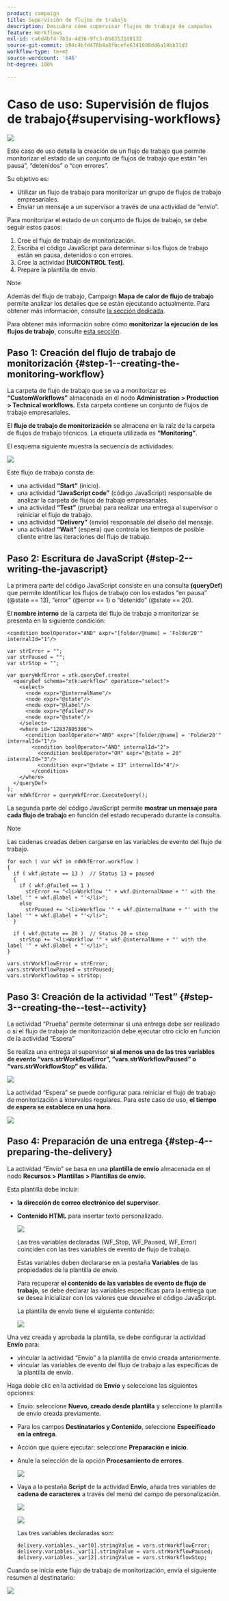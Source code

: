 ```yaml
---
product: campaign
title: Supervisión de flujos de trabajo
description: Descubra cómo supervisar flujos de trabajo de campañas
feature: Workflows
exl-id: ca6d4bf4-7b3a-4d36-9fc3-0b83531d0132
source-git-commit: b94c4bfd478b4a8fbcefe6341608dd6a14bb31d3
workflow-type: tm+mt
source-wordcount: '646'
ht-degree: 100%

---
```


# Caso de uso: Supervisión de flujos de trabajo{#supervising-workflows}

![](../../assets/common.svg)

Este caso de uso detalla la creación de un flujo de trabajo que permite monitorizar el estado de un conjunto de flujos de trabajo que están “en pausa”, “detenidos” o “con errores”.

Su objetivo es:

* Utilizar un flujo de trabajo para monitorizar un grupo de flujos de trabajo empresariales.
* Enviar un mensaje a un supervisor a través de una actividad de “envío”.

Para monitorizar el estado de un conjunto de flujos de trabajo, se debe seguir estos pasos:

1. Cree el flujo de trabajo de monitorización.
1. Escriba el código JavaScript para determinar si los flujos de trabajo están en pausa, detenidos o con errores.
1. Cree la actividad **[!UICONTROL Test]**.
1. Prepare la plantilla de envío.

>[!NOTE]
>
>Además del flujo de trabajo, Campaign **Mapa de calor de flujo de trabajo** permite analizar los detalles que se están ejecutando actualmente. Para obtener más información, consulte [la sección dedicada](heatmap.md).
>
>Para obtener más información sobre cómo **monitorizar la ejecución de los flujos de trabajo**, consulte [esta sección](monitoring-workflow-execution.md).

## Paso 1: Creación del flujo de trabajo de monitorización {#step-1--creating-the-monitoring-workflow}

La carpeta de flujo de trabajo que se va a monitorizar es **“CustomWorkflows”** almacenada en el nodo **Administration > Production > Technical workflows.** Esta carpeta contiene un conjunto de flujos de trabajo empresariales.

El **flujo de trabajo de monitorización** se almacena en la raíz de la carpeta de flujos de trabajo técnicos. La etiqueta utilizada es **“Monitoring”**.

El esquema siguiente muestra la secuencia de actividades:

![](assets/uc_monitoring_workflow_overview.png)

Este flujo de trabajo consta de:

* una actividad **“Start”** (inicio).
* una actividad **“JavaScript code”** (código JavaScript) responsable de analizar la carpeta de flujos de trabajo empresariales.
* una actividad **“Test”** (prueba) para realizar una entrega al supervisor o reiniciar el flujo de trabajo.
* una actividad **“Delivery”** (envío) responsable del diseño del mensaje.
* una actividad **“Wait”** (espera) que controla los tiempos de posible cliente entre las iteraciones del flujo de trabajo.

## Paso 2: Escritura de JavaScript {#step-2--writing-the-javascript}

La primera parte del código JavaScript consiste en una consulta **(queryDef)** que permite identificar los flujos de trabajo con los estados “en pausa” (@state == 13), “error” (@error == 1) o “detenido” (@state == 20).

El **nombre interno** de la carpeta del flujo de trabajo a monitorizar se presenta en la siguiente condición:

```
<condition boolOperator="AND" expr="[folder/@name] = 'Folder20'" internalId="1"/>
```

```
var strError = "";
var strPaused = "";
var strStop = "";

var queryWkfError = xtk.queryDef.create(
  <queryDef schema="xtk:workflow" operation="select">
    <select>
      <node expr="@internalName"/>
      <node expr="@state"/>
      <node expr="@label"/>
      <node expr="@failed"/>
      <node expr="@state"/>   
    </select>
    <where id="12837805386">
      <condition boolOperator="AND" expr="[folder/@name] = 'Folder20'" internalId="1"/>
        <condition boolOperator="AND" internalId="2">
          <condition boolOperator="OR" expr="@state = 20" internalId="3"/>
          <condition expr="@state = 13" internalId="4"/>
        </condition>  
    </where>
  </queryDef>
);
var ndWkfError = queryWkfError.ExecuteQuery(); 
```

La segunda parte del código JavaScript permite **mostrar un mensaje para cada flujo de trabajo** en función del estado recuperado durante la consulta.

>[!NOTE]
>
>Las cadenas creadas deben cargarse en las variables de evento del flujo de trabajo.

```
for each ( var wkf in ndWkfError.workflow ) 
{
  if ( wkf.@state == 13 )  // Status 13 = paused
  {
    if ( wkf.@failed == 1 )
      strError += "<li>Workflow '" + wkf.@internalName + "' with the label '" + wkf.@label + "'</li>";
    else
      strPaused += "<li>Workflow '" + wkf.@internalName + "' with the label '" + wkf.@label + "'</li>";
  }
  
  if ( wkf.@state == 20 )  // Status 20 = stop
    strStop += "<li>Workflow '" + wkf.@internalName + "' with the label '" + wkf.@label + "'</li>";
}

vars.strWorkflowError = strError;
vars.strWorkflowPaused = strPaused;
vars.strWorkflowStop = strStop;
```

## Paso 3: Creación de la actividad “Test” {#step-3--creating-the--test--activity}

La actividad “Prueba” permite determinar si una entrega debe ser realizado o si el flujo de trabajo de monitorización debe ejecutar otro ciclo en función de la actividad “Espera”

Se realiza una entrega al supervisor **si al menos una de las tres variables de evento “vars.strWorkflowError”, “vars.strWorkflowPaused” o “vars.strWorkflowStop” es válida.**

![](assets/uc_monitoring_workflow_test.png)

La actividad “Espera” se puede configurar para reiniciar el flujo de trabajo de monitorización a intervalos regulares. Para este caso de uso, **el tiempo de espera se establece en una hora**.

![](assets/uc_monitoring_workflow_attente.png)

## Paso 4: Preparación de una entrega {#step-4--preparing-the-delivery}

La actividad “Envío” se basa en una **plantilla de envío** almacenada en el nodo **Recursos > Plantillas > Plantillas de envío.**

Esta plantilla debe incluir:

* **la dirección de correo electrónico del supervisor**.
* **Contenido HTML** para insertar texto personalizado.

   ![](assets/uc_monitoring_workflow_variables_diffusion.png)

   Las tres variables declaradas (WF_Stop, WF_Paused, WF_Error) coinciden con las tres variables de evento de flujo de trabajo.

   Estas variables deben declararse en la pestaña **Variables** de las propiedades de la plantilla de envío.

   Para recuperar **el contenido de las variables de evento de flujo de trabajo**, se debe declarar las variables específicas para la entrega que se desea inicializar con los valores que devuelve el código JavaScript.

   La plantilla de envío tiene el siguiente contenido:

   ![](assets/uc_monitoring_workflow_model_diffusion.png)

Una vez creada y aprobada la plantilla, se debe configurar la actividad **Envío** para:

* vincular la actividad “Envío” a la plantilla de envío creada anteriormente.
* vincular las variables de evento del flujo de trabajo a las específicas de la plantilla de envío.

Haga doble clic en la actividad de **Envío** y seleccione las siguientes opciones:

* Envío: seleccione **Nuevo, creado desde plantilla** y seleccione la plantilla de envío creada previamente.
* Para los campos **Destinatarios y Contenido**, seleccione **Especificado en la entrega**.
* Acción que quiere ejecutar: seleccione **Preparación e inicio**.
* Anule la selección de la opción **Procesamiento de errores**.

   ![](assets/uc_monitoring_workflow_optionmodel.png)

* Vaya a la pestaña **Script** de la actividad **Envío**, añada tres variables de **cadena de caracteres** a través del menú del campo de personalización.

   ![](assets/uc_monitoring_workflow_selectlinkvariables.png)

   ![](assets/uc_monitoring_workflow_linkvariables.png)

   Las tres variables declaradas son:

   ```
   delivery.variables._var[0].stringValue = vars.strWorkflowError;
   delivery.variables._var[1].stringValue = vars.strWorkflowPaused;
   delivery.variables._var[2].stringValue = vars.strWorkflowStop; 
   ```

Cuando se inicia este flujo de trabajo de monitorización, envía el siguiente resumen al destinatario:

![](assets/uc_monitoring_workflow_mailfinal.png)
